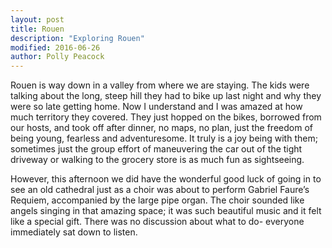 ```yaml
---
layout: post
title: Rouen
description: "Exploring Rouen"
modified: 2016-06-26
author: Polly Peacock
---
```


Rouen is way down in a valley from where we are staying. The kids were talking about the long, steep hill they had to bike up last night and why they were so late getting home. Now I understand and I was amazed at how much territory they covered. They just hopped on the bikes, borrowed from our hosts, and took off after dinner, no maps, no plan, just the freedom of being young, fearless and adventuresome. It truly is a joy being with them; sometimes just the group effort of maneuvering the car out of the tight driveway or walking to the grocery store is as much fun as sightseeing.

However, this afternoon we did have the wonderful good luck of going in to see an old cathedral  just as a choir was about to perform Gabriel Faure’s Requiem, accompanied by the large pipe organ.  The choir sounded like angels singing in that amazing space; it was such beautiful music and it felt like a special gift. There was no discussion about what to do- everyone immediately sat down to listen.


